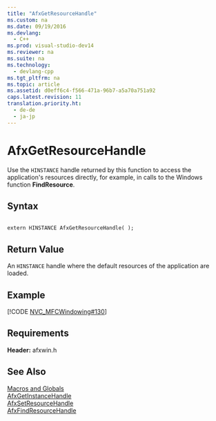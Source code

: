 ```yaml
---
title: "AfxGetResourceHandle"
ms.custom: na
ms.date: 09/19/2016
ms.devlang: 
  - C++
ms.prod: visual-studio-dev14
ms.reviewer: na
ms.suite: na
ms.technology: 
  - devlang-cpp
ms.tgt_pltfrm: na
ms.topic: article
ms.assetid: d0eff6c4-f566-471a-96b7-a5a70a751a92
caps.latest.revision: 11
translation.priority.ht: 
  - de-de
  - ja-jp
---
```

# AfxGetResourceHandle
Use the `HINSTANCE` handle returned by this function to access the application's resources directly, for example, in calls to the Windows function **FindResource**.  
  
## Syntax  
  
```  
  
extern HINSTANCE AfxGetResourceHandle( );  
```  
  
## Return Value  
 An `HINSTANCE` handle where the default resources of the application are loaded.  
  
## Example  
 [!CODE [NVC_MFCWindowing#130](../CodeSnippet/VS_Snippets_Cpp/NVC_MFCWindowing#130)]  
  
## Requirements  
 **Header:** afxwin.h  
  
## See Also  
 [Macros and Globals](../vs140/MFC-Macros-and-Globals.md)   
 [AfxGetInstanceHandle](../vs140/AfxGetInstanceHandle.md)   
 [AfxSetResourceHandle](../vs140/AfxSetResourceHandle.md)   
 [AfxFindResourceHandle](../vs140/AfxFindResourceHandle.md)